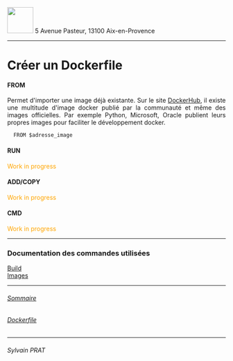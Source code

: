 <img style="height: 60px;" src="http://www.lpl-aix.fr/wp-content/uploads/2018/04/LPL_240_180.jpg" />
5 Avenue Pasteur, 13100 Aix-en-Provence

***

# Créer un Dockerfile

#### FROM
<p style='text-align: justify'>
Permet d'importer une image déjà existante. Sur le site <a href="https://hub.docker.com/">DockerHub</a>, il existe une multitude d'image docker publié par la communauté et même des images officielles. Par exemple Python, Microsoft, Oracle publient leurs propres images pour faciliter le développement docker.
</p>

``` text
  FROM $adresse_image
```

#### RUN

<div style='color: orange'>Work in progress</div>

#### ADD/COPY

<div style='color: orange'>Work in progress</div>

#### CMD

<div style='color: orange'>Work in progress</div>



---
### Documentation des commandes utilisées

<a href="https://docs.docker.com/engine/reference/commandline/build/">Build</a><br>
<a href="https://docs.docker.com/engine/reference/commandline/images/">Images</a><br>

---
###### <a href="https://github.com/sylvain-prat/DocDocker/blob/master/README.md">Sommaire</a>
###### <a href="https://github.com/sylvain-prat/DocDocker/blob/master/Dockerfile/Dockerfile.md">Dockerfile</a>

---
###### Sylvain PRAT
